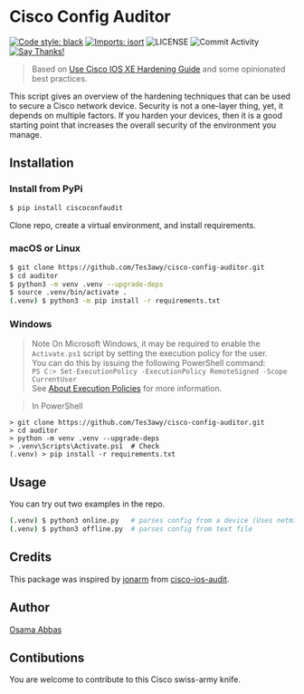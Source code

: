 # Cisco Config Auditor

[![Code style: black](https://img.shields.io/badge/code%20style-black-000000.svg?style=flat-square)](https://github.com/psf/black)
[![Imports: isort](https://img.shields.io/badge/%20imports-isort-%231674b1?style=flat-square&labelColor=ef8336)](https://pycqa.github.io/isort/)
![LICENSE](https://img.shields.io/github/license/Tes3awy/cisco-config-auditor?color=purple&style=flat-square&label=LICENSE)
![Commit Activity](https://img.shields.io/github/commit-activity/m/Tes3awy/cisco-config-auditor/main?logo=github&style=flat-square)
[![Say Thanks!](https://img.shields.io/badge/Say%20Thanks-!-1EAEDB.svg)](https://saythanks.io/to/Tes3awy)

> Based on [Use Cisco IOS XE Hardening Guide](https://www.cisco.com/c/en/us/support/docs/ios-nx-os-software/ios-xe-16/220270-use-cisco-ios-xe-hardening-guide.html) and some opinionated best practices.

This script gives an overview of the hardening techniques that can be used to secure a Cisco network device. Security is not a one-layer thing, yet, it depends on multiple factors. If you harden your devices, then it is a good starting point that increases the overall security of the environment you manage.

## Installation

### Install from PyPi

```bash
$ pip install ciscoconfaudit
```

Clone repo, create a virtual environment, and install requirements.

### macOS or Linux

```bash
$ git clone https://github.com/Tes3awy/cisco-config-auditor.git
$ cd auditor
$ python3 -m venv .venv --upgrade-deps
$ source .venv/bin/activate .
(.venv) $ python3 -m pip install -r requirements.txt
```

### Windows

> Note On Microsoft Windows, it may be required to enable the `Activate.ps1` script by setting the execution policy for the user.  
> You can do this by issuing the following PowerShell command:  
> `PS C:> Set-ExecutionPolicy -ExecutionPolicy RemoteSigned -Scope CurrentUser`  
> See [About Execution Policies](https://go.microsoft.com/fwlink/?LinkID=135170) for more information.

> In PowerShell

```pwsh
> git clone https://github.com/Tes3awy/cisco-config-auditor.git
> cd auditor
> python -m venv .venv --upgrade-deps
> .venv\Scripts\Activate.ps1  # Check
(.venv) > pip install -r requirements.txt
```

## Usage

You can try out two examples in the repo.

```bash
(.venv) $ python3 online.py   # parses config from a device (Uses netmiko)
(.venv) $ python3 offline.py  # parses config from text file
```

## Credits

This package was inspired by [jonarm](https://github.com/jonarm) from [cisco-ios-audit](https://github.com/jonarm/cisco-ios-audit).

## Author

[Osama Abbas](https://github.com/Tes3awy)

## Contibutions

You are welcome to contribute to this Cisco swiss-army knife.
